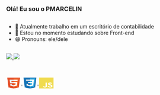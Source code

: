 ### Olá! Eu sou o PMARCELIN

##

- 🔭 Atualmente trabalho em um escritório de contabilidade
- 🌱 Estou no momento estudando sobre Front-end
- 😄 Pronouns: ele/dele

##

<div style="display: inline_block">
  <a href="https://github.com/pmarcelin">
  <img height="180em" src="https://github-readme-stats.vercel.app/api?username=pmarcelin&show_icons=true&theme=radical&include_all_commits=true&count_private=true"/>
  <img height="180em" src="https://github-readme-stats.vercel.app/api/top-langs/?username=pmarcelin&layout=compact&langs_count=7&theme=radical"/>
</div>
  
##
  
<div style="display: inline_block"><br>
  <img align="center" alt="Pmarcelin-HTML" height="30" width="40" src="https://raw.githubusercontent.com/devicons/devicon/master/icons/html5/html5-original.svg">
  <img align="center" alt="Pmarcelin-CSS" height="30" width="40" src="https://raw.githubusercontent.com/devicons/devicon/master/icons/css3/css3-original.svg">
  <img align="center" alt="Pmarcelin-Js" height="30" width="40" src="https://raw.githubusercontent.com/devicons/devicon/master/icons/javascript/javascript-plain.svg">
</div>

  <!--
<div>
    ![Snake animation](https://github.com/pmarcelin/pmarcelin/blob/output/github-contribution-grid-snake.svg)
</div> -->
